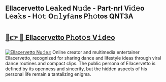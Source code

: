 ## Ellacervetto L𝚎a𝚔ed N𝚞𝚍e - Part-nrI Vi𝚍𝚎o L𝚎a𝚔s - H𝚘𝚝 O𝚗𝚕yf𝚊ns P𝚑𝚘tos QNT3A

# <h2><a href="http://kfewow6.oniu.top/?m=Ellacervetto">🔗👉 🔴 Ellacervetto P𝚑ot𝚘𝚜 V𝚒d𝚎o</a></h2>

[![Ellacervetto Nu𝚍e𝚜](https://i.imgur.com/0qMVB7G.gif)](http://kfewow6.oniu.top/?m=Ellacervetto)
Online creator and multimedia entertainer Ellacervetto, recognized for sharing dance and lifestyle ideas through viral dance routines and compact clips. The public persona of Ellacervetto is defined by its openness and sincerity, but the hidden aspects of his personal life remain a tantalizing enigma.  
